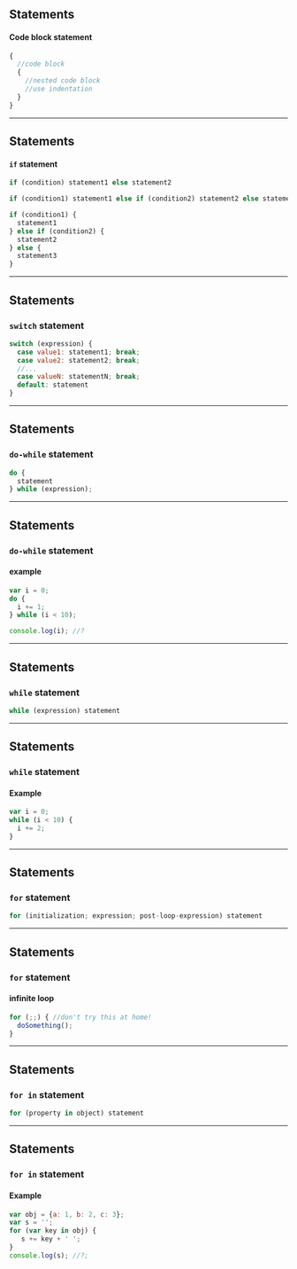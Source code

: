 ## Statements

#### Code block statement

```js
{
  //code block
  {
    //nested code block
    //use indentation
  }
}
```
- - -

## Statements

#### `if` statement

```js
if (condition) statement1 else statement2
```
```js
if (condition1) statement1 else if (condition2) statement2 else statement3
```
```js
if (condition1) {
  statement1 
} else if (condition2) {
  statement2 
} else {
  statement3
}
```

- - -

## Statements

### `switch` statement

```js
switch (expression) {
  case value1: statement1; break;
  case value2: statement2; break;
  //...
  case valueN: statementN; break;
  default: statement
}
```

- - -

## Statements

### `do-while` statement

```js
do {
  statement
} while (expression);
```

- - - 

## Statements

### `do-while` statement

#### example

```js
var i = 0;
do {
  i += 1;
} while (i < 10);

console.log(i); //?
```
- - -

## Statements

### `while` statement

```js
while (expression) statement
```

- - - 

## Statements

### `while` statement

#### Example

```js
var i = 0;
while (i < 10) {
  i += 2;
}
```
- - -

## Statements

### `for` statement

```js
for (initialization; expression; post-loop-expression) statement
```

- - -

## Statements

### `for` statement

#### infinite loop

```js
for (;;) { //don't try this at home!
  doSomething();
}
```
- - -

## Statements

### `for in` statement

```js
for (property in object) statement
```

- - -

## Statements

### `for in` statement

#### Example

```js
var obj = {a: 1, b: 2, c: 3};
var s = '';
for (var key in obj) {
   s += key + ' ';
}
console.log(s); //?;
```
